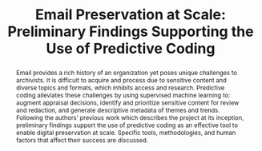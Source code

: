 ---
abstract: 'Email provides a rich history of an organization yet poses unique challenges
  to archivists. It is difficult to acquire and process due to sensitive content and
  diverse topics and formats, which inhibits access and research. Predictive coding
  alleviates these challenges by using supervised machine learning to: augment appraisal
  decisions, identify and prioritize sensitive content for review and redaction, and
  generate descriptive metadata of themes and trends. Following the authors’ previous
  work which describes the project at its inception, preliminary findings support
  the use of predictive coding as an effective tool to enable digital preservation
  at scale. Specific tools, methodologies, and human factors that affect their success
  are discussed.'
creators:
- Kaczmarek, Joanne
- West, Brent
date: null
document_url: https://services.phaidra.univie.ac.at/api/object/o:923649/download
grand_parent: iPRES
institutions: []
keywords:
- boston
landing_page_url: https://phaidra.univie.ac.at/o:923649
language: eng
layout: publication
license: CC BY 4.0 International
notes_url: null
parent: iPRES 2018
publication_type: paper
size: 402222
slides_url: null
source_name: iPRES
stream_url: null
title: 'Email Preservation at Scale: Preliminary Findings Supporting the Use of Predictive
  Coding'
year: 2018
---